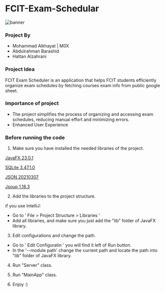 # FCIT-Exam-Schedular
![banner](https://github.com/user-attachments/assets/c975752d-bf52-41b9-b27e-0e4db2f2be3b)

### Project By
- Mohammad Alkhayat | M0X
- Abdulrahman Barashid
- Hattan Alzahrani

### Project Idea
FCIT Exam Scheduler is an application that helps FCIT students efficiently organize exam schedules by fetching courses exam info from public google sheet.

### Importance of project
- The project simplifies the process of organizing and accessing exam schedules, reducing manual effort and minimizing errors.
- Enhanced User Experience

### Before running the code
1. Make sure you have installed the needed libraries of the project.

[JavaFX 23.0.1](https://openjfx.io/)

[SQLite 3.47.1.0](https://sqlitebrowser.org/blog/version-3-13-1-released/)

[JSON 20210307](https://mvnrepository.com/artifact/org.json/json/20210307)

[Jsoup 1.18.3](https://jsoup.org/download)

2. Add the libraries to the project structure.

  if you use IntelliJ:
  - Go to ' File > Project Structure > Libraries '
  - Add all libraries, and make sure you just add the "lib" folder of JavaFX library.
    
3. Edit configurations and change the path.

  - Go to ' Edit Configuratin ' you will find it left of Run button.
  - In the '--module path' change the current path and locate the path into "lib" folder of JavaFX library.

4. Run "Server" class.

5. Run "MainApp" class.

6. Enjoy :)

